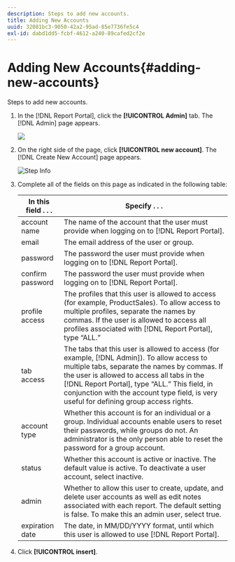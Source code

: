 ```yaml
---
description: Steps to add new accounts.
title: Adding New Accounts
uuid: 32081bc3-9050-42a2-95ad-85e7736fe5c4
exl-id: dabd1dd5-fcbf-4612-a240-89cafed2cf2e
---
```

# Adding New Accounts{#adding-new-accounts}

Steps to add new accounts.

1. In the [!DNL Report Portal], click the **[!UICONTROL Admin]** tab. The [!DNL Admin] page appears.

   ![](assets/report_admintag2.png)

1. On the right side of the page, click **[!UICONTROL new account]**. The [!DNL Create New Account] page appears.

   ![Step Info](assets/rptPort_scrn_AdminTab_createUser.png)

1. Complete all of the fields on this page as indicated in the following table:

   |  In this field . . .  | Specify . . .  |
   |---|---|
   |  account name  |The name of the account that the user must provide when logging on to [!DNL Report Portal].  |
   |  email  | The email address of the user or group.  |
   |  password  |The password the user must provide when logging on to [!DNL Report Portal].  |
   |  confirm password  |The password the user must provide when logging on to [!DNL Report Portal].  |
   |  profile access  |The profiles that this user is allowed to access (for example, ProductSales). To allow access to multiple profiles, separate the names by commas. If the user is allowed to access all profiles associated with [!DNL Report Portal], type “ALL.”  |
   |  tab access  |The tabs that this user is allowed to access (for example, [!DNL Admin]). To allow access to multiple tabs, separate the names by commas. If the user is allowed to access all tabs in the [!DNL Report Portal], type “ALL.” This field, in conjunction with the account type field, is very useful for defining group access rights.  |
   |  account type  | Whether this account is for an individual or a group. Individual accounts enable users to reset their passwords, while groups do not. An administrator is the only person able to reset the password for a group account.  |
   |  status  | Whether this account is active or inactive. The default value is active. To deactivate a user account, select inactive.  |
   |  admin  | Whether to allow this user to create, update, and delete user accounts as well as edit notes associated with each report. The default setting is false. To make this an admin user, select true.  |
   |  expiration date  |The date, in MM/DD/YYYY format, until which this user is allowed to use [!DNL Report Portal].  |

1. Click **[!UICONTROL insert]**.
